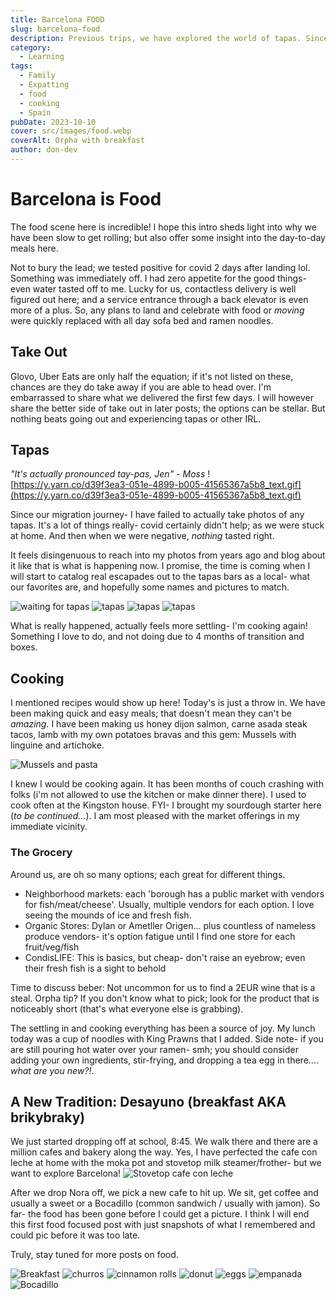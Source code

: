 ```yaml
---
title: Barcelona FOOD
slug: barcelona-food
description: Previous trips, we have explored the world of tapas. Since moving here, and coming down with covid, we have greatly shifted to exploring the wonderful grocery options and ingredients. Also, we have a cafe con leche + nibble routine when we drop Nora off at school.
category:
  - Learning
tags:
  - Family
  - Expatting
  - food
  - cooking
  - Spain
pubDate: 2023-10-10
cover: src/images/food.webp
coverAlt: Orpha with breakfast
author: don-dev
---
```

# Barcelona is Food

The food scene here is incredible! I hope this intro sheds light into why we have been slow to get rolling; but also offer some insight into the day-to-day meals here.

Not to bury the lead; we tested positive for covid 2 days after landing lol. Something was immediately off. I had zero appetite for the good things- even water tasted off to me. Lucky for us, contactless delivery is well figured out here; and a service entrance through a back elevator is even more of a plus. So, any plans to land and celebrate with food or *moving* were quickly replaced with all day sofa bed and ramen noodles.

## Take Out

Glovo, Uber Eats are only half the equation; if it's not listed on these, chances are they do take away if you are able to head over. I'm embarrassed to share what we delivered the first few days. I will however share the better side of take out in later posts; the options can be stellar. But nothing beats going out and experiencing tapas or other IRL.

## Tapas

*"It's actually pronounced tay-pas, Jen" - Moss*
![https://y.yarn.co/d39f3ea3-051e-4899-b005-41565367a5b8_text.gif](https://y.yarn.co/d39f3ea3-051e-4899-b005-41565367a5b8_text.gif)

Since our migration journey- I have failed to actually take photos of any tapas. It's a lot of things really- covid certainly didn't help; as we were stuck at home. And then when we were negative, *nothing* tasted right.

It feels disingenuous to reach into my photos from years ago and blog about it like that is what is happening now. I promise, the time is coming when I will start to catalog real escapades out to the tapas bars as a local- what our favorites are, and hopefully some names and pictures to match. 

![waiting for tapas](/images/waiting_for_tapas.jpg)
![tapas](/images/tapas.jpg)
![tapas](/images/tapas_2.jpg)
![tapas](/images/tapas_3.jpg)


What is really happened, actually feels more settling- I'm cooking again! Something I love to do, and not doing due to 4 months of transition and boxes.

## Cooking

I mentioned recipes would show up here! Today's is just a throw in. We have been making quick and easy meals; that doesn't mean they can't be *amazing.* I have been making us honey dijon salmon, carne asada steak tacos, lamb with my own potatoes bravas and this gem: Mussels with linguine and artichoke.

![Mussels and pasta](/images/mussels.jpg)


I knew I would be cooking again. It has been months of couch crashing with folks (i'm not allowed to use the kitchen or make dinner there). I used to cook often at the Kingston house. FYI- I brought my sourdough starter here (*to be continued...*). I am most pleased with the market offerings in my immediate vicinity.
### The Grocery

Around us, are oh so many options; each great for different things.

- Neighborhood markets: each 'borough has a public market with vendors for fish/meat/cheese'. Usually, multiple vendors for each option. I love seeing the mounds of ice and fresh fish.
- Organic Stores: Dylan or Ametller Origen... plus countless of nameless produce vendors- it's option fatigue until I find one store for each fruit/veg/fish
- CondisLIFE: This is basics, but cheap- don't raise an eyebrow; even their fresh fish is a sight to behold

Time to discuss beber: Not uncommon for us to find a 2EUR wine that is a steal. Orpha tip? If you don't know what to pick; look for the product that is noticeably short (that's what everyone else is grabbing).

The settling in and cooking everything has been a source of joy. My lunch today was a cup of noodles with King Prawns that I added. Side note- if you are still pouring hot water over your ramen- smh; you should consider adding your own ingredients, stir-frying, and dropping a tea egg in there.... *what are you new?!*.

## A New Tradition: Desayuno (breakfast AKA brikybraky)

We just started dropping off at school, 8:45. We walk there and there are a million cafes and bakery along the way. Yes, I have perfected the cafe con leche at home with the moka pot and stovetop milk steamer/frother- but we want to explore Barcelona!
![Stovetop cafe con leche](/images/cafe.gif)

After we drop Nora off, we pick a new cafe to hit up. We sit, get coffee and usually a sweet or a Bocadillo (common sandwich / usually with jamon). So far- the food has been gone before I could get a picture. I think I will end this first food focused post with just snapshots of what I remembered and could pic before it was too late.

Truly, stay tuned for more posts on food. 

![Breakfast](/images/breakfast.jpg)
![churros](/images/churros.jpg)
![cinnamon rolls](/images/cinaroll.jpg)
![donut](/images/donut.jpg)
![eggs](/images/eggs.jpg)
![empanada](/images/empanada.jpg)
![Bocadillo](/images/sandwich.jpg)
